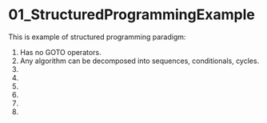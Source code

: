 # 01_StructuredProgrammingExample

This is example of structured programming paradigm:
1. Has no GOTO operators.
2. Any algorithm can be decomposed into sequences, conditionals, cycles.
3. 
4. 
5. 
6. 
7. 
8. 
